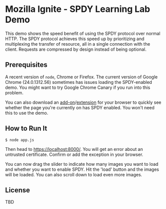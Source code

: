 # Mozilla Ignite - SPDY Learning Lab Demo

This demo shows the speed benefit of using the SPDY protocol over normal HTTP. The SPDY protocol achieves this speed up by prioritizing and multiplexing the transfer of resource, all in a single connection with the client. Requests are compressed by design instead of being optional.

## Prerequisites

A recent version of `node`, Chrome or Firefox. The current version of Google Chrome (24.0.1312.56) sometimes has issues loading the SPDY-enabled demo. You might want to try Google Chrome Canary if you run into this problem.

You can also download an [add-on][1]/[extension][2] for your browser to quickly see whether the page you're currently on has SPDY enabled. You won't need this to use the demo.

[1]: https://addons.mozilla.org/en-us/firefox/addon/spdy-indicator/
[2]: https://chrome.google.com/webstore/detail/spdy-indicator/mpbpobfflnpcgagjijhmgnchggcjblin?hl=en

## How to Run It

    $ node app.js

Then head to [https://localhost:8000/](https://localhost:8000/). You will get an error about an untrusted certificate. Confirm or add the exception in your browser.

You can now drag the slider to indicate how many images you want to load and whether you want to enable SPDY. Hit the 'load' button and the images will be loaded. You can also scroll down to load even more images.

## License

TBD